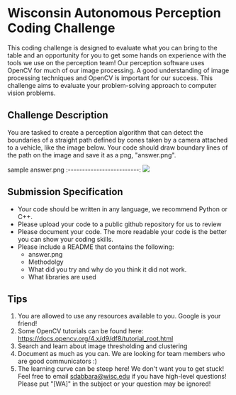# Wisconsin Autonomous Perception Coding Challenge

This coding challenge is designed to evaluate what you can bring to the table and an opportunity for you to get some hands on experience with the tools we use on the perception team! Our perception software uses OpenCV for much of our image processing. A good understanding of image processing techniques and OpenCV is important for our success. This challenge aims to evaluate your problem-solving approach to computer vision problems.


## Challenge Description
You are tasked to create a perception algorithm that can detect the boundaries of a straight path defined by cones taken by a camera attached to a vehicle, like the image below. Your code should draw boundary lines of the path on the image and save it as a png, "answer.png". 


sample answer.png
:-------------------------:
![](https://github.com/WisconsinAutonomous/CodingChallenges/blob/master/perception/answer.png)


## Submission Specification
- Your code should be written in any language, we recommend Python or C++.
- Please upload your code to a public github repository for us to review
- Please document your code. The more readable your code is the better you can show your coding skills.
- Please include a README that contains the following:
    - answer.png
    - Methodolgy 
    - What did you try and why do you think it did not work.
    - What libraries are used

## Tips
1. You are allowed to use any resources available to you. Google is your friend!
2. Some OpenCV tutorials can be found here: https://docs.opencv.org/4.x/d9/df8/tutorial_root.html
3. Search and learn about image thresholding and clustering
4. Document as much as you can. We are looking for team members who are good communicators :)
5. The learning curve can be steep here! We don't want you to get stuck! Feel free to email sdabbara@wisc.edu if you have high-level questions! Please put "[WA]" in the subject or your question may be ignored!
